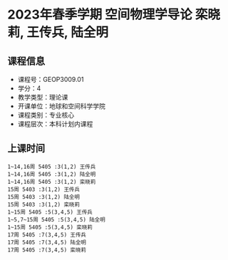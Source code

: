 # 2023年春季学期 空间物理学导论 栾晓莉, 王传兵, 陆全明






## 课程信息

- 课程号：GEOP3009.01
- 学分：4
- 教学类型：理论课
- 开课单位：地球和空间科学学院
- 课程类别：专业核心
- 课程层次：本科计划内课程

## 上课时间

```
1~14,16周 5405 :3(1,2) 王传兵
1~14,16周 5405 :3(1,2) 陆全明
1~14,16周 5405 :3(1,2) 栾晓莉
15周 5403 :3(1,2) 王传兵
15周 5403 :3(1,2) 陆全明
15周 5403 :3(1,2) 栾晓莉
1~15周 5405 :5(3,4,5) 王传兵
1~5,7~15周 5405 :5(3,4,5) 陆全明
1~15周 5405 :5(3,4,5) 栾晓莉
17周 5405 :7(3,4,5) 王传兵
17周 5405 :7(3,4,5) 陆全明
17周 5405 :7(3,4,5) 栾晓莉
```

